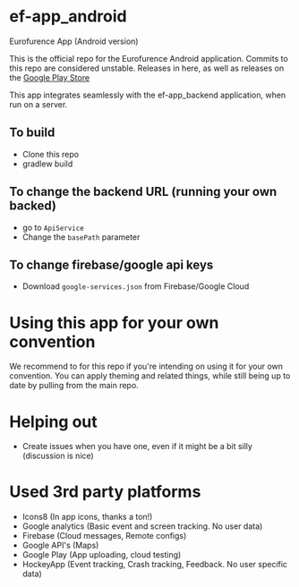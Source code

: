 # ef-app_android
Eurofurence App (Android version)

This is the official repo for the Eurofurence Android application. Commits to this repo are considered unstable. Releases in here, as well as releases on the [Google Play Store](https://play.google.com/store/apps/details?id=org.eurofurence.connavigator)

This app integrates seamlessly with the ef-app_backend application, when run on a server.

## To build

- Clone this repo
- gradlew build

## To change the backend URL (running your own backed)

- go to `ApiService`
- Change the `basePath` parameter

## To change firebase/google api keys

- Download `google-services.json` from Firebase/Google Cloud

# Using this app for your own convention

We recommend to for this repo if you're intending on using it for your own convention. You can apply theming and related things, while still being up to date by pulling from the main repo.

# Helping out

- Create issues when you have one, even if it might be a bit silly (discussion is nice)

# Used 3rd party platforms

- Icons8 (In app icons, thanks a ton!)
- Google analytics (Basic event and screen tracking. No user data)
- Firebase (Cloud messages, Remote configs)
- Google API's (Maps)
- Google Play (App uploading, cloud testing)
- HockeyApp (Event tracking, Crash tracking, Feedback. No user specific data)
